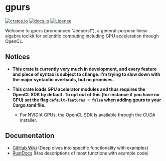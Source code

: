 # gpurs

[![crates.io](https://shields.io/crates/v/gpurs)](https://crates.io/crates/gpurs)
[![docs.io](https://docs.rs/gpurs/badge.svg)](https://docs.rs/gpurs/)
[![License](https://img.shields.io/badge/License-Apache%202.0-blue.svg)](https://opensource.org/licenses/Apache-2.0)

Welcome to gpurs (pronounced "Jeepers!"), a general-purpose linear algebra toolkit for scientific computing including GPU acceleration through OpenCL.

## Notices

- **This crate is currently very much in development, and every feature and piece of syntax is subject to change. I'm trying to slow down with the major syntactic overhauls, but no promises.**

- **This crate loads GPU acelerator modules and thus requires the OpenCL SDK by default. To opt out of this (for instance if you have no GPU) set the flag `default-features = false` when adding gpurs to your Cargo.toml file.**

    - For NVIDIA GPUs, the OpenCL SDK is available through the CUDA installer.

## Documentation

- [GitHub Wiki](https://github.com/i-saac/gpurs/wiki) (Deep dives into specific functionality with examples)
- [RustDocs](https://docs.rs/gpurs/) (Has descriptions of most functions with example code)